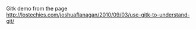 Gitk demo from the page http://lostechies.com/joshuaflanagan/2010/09/03/use-gitk-to-understand-git/
